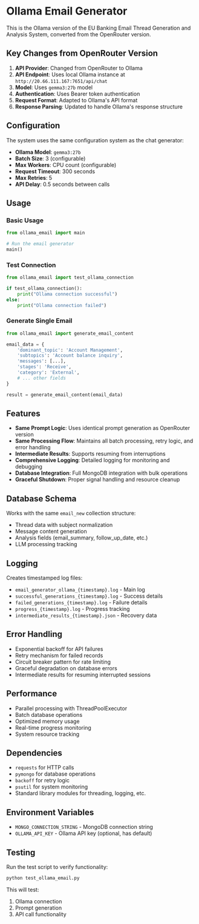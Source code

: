 # Ollama Email Generator

This is the Ollama version of the EU Banking Email Thread Generation and Analysis System, converted from the OpenRouter version.

## Key Changes from OpenRouter Version

1. **API Provider**: Changed from OpenRouter to Ollama
2. **API Endpoint**: Uses local Ollama instance at `http://20.66.111.167:7651/api/chat`
3. **Model**: Uses `gemma3:27b` model
4. **Authentication**: Uses Bearer token authentication
5. **Request Format**: Adapted to Ollama's API format
6. **Response Parsing**: Updated to handle Ollama's response structure

## Configuration

The system uses the same configuration system as the chat generator:

- **Ollama Model**: `gemma3:27b`
- **Batch Size**: 3 (configurable)
- **Max Workers**: CPU count (configurable)
- **Request Timeout**: 300 seconds
- **Max Retries**: 5
- **API Delay**: 0.5 seconds between calls

## Usage

### Basic Usage
```python
from ollama_email import main

# Run the email generator
main()
```

### Test Connection
```python
from ollama_email import test_ollama_connection

if test_ollama_connection():
    print("Ollama connection successful")
else:
    print("Ollama connection failed")
```

### Generate Single Email
```python
from ollama_email import generate_email_content

email_data = {
    'dominant_topic': 'Account Management',
    'subtopics': 'Account balance inquiry',
    'messages': [...],
    'stages': 'Receive',
    'category': 'External',
    # ... other fields
}

result = generate_email_content(email_data)
```

## Features

- **Same Prompt Logic**: Uses identical prompt generation as OpenRouter version
- **Same Processing Flow**: Maintains all batch processing, retry logic, and error handling
- **Intermediate Results**: Supports resuming from interruptions
- **Comprehensive Logging**: Detailed logging for monitoring and debugging
- **Database Integration**: Full MongoDB integration with bulk operations
- **Graceful Shutdown**: Proper signal handling and resource cleanup

## Database Schema

Works with the same `email_new` collection structure:
- Thread data with subject normalization
- Message content generation
- Analysis fields (email_summary, follow_up_date, etc.)
- LLM processing tracking

## Logging

Creates timestamped log files:
- `email_generator_ollama_{timestamp}.log` - Main log
- `successful_generations_{timestamp}.log` - Success details
- `failed_generations_{timestamp}.log` - Failure details
- `progress_{timestamp}.log` - Progress tracking
- `intermediate_results_{timestamp}.json` - Recovery data

## Error Handling

- Exponential backoff for API failures
- Retry mechanism for failed records
- Circuit breaker pattern for rate limiting
- Graceful degradation on database errors
- Intermediate results for resuming interrupted sessions

## Performance

- Parallel processing with ThreadPoolExecutor
- Batch database operations
- Optimized memory usage
- Real-time progress monitoring
- System resource tracking

## Dependencies

- `requests` for HTTP calls
- `pymongo` for database operations
- `backoff` for retry logic
- `psutil` for system monitoring
- Standard library modules for threading, logging, etc.

## Environment Variables

- `MONGO_CONNECTION_STRING` - MongoDB connection string
- `OLLAMA_API_KEY` - Ollama API key (optional, has default)

## Testing

Run the test script to verify functionality:
```bash
python test_ollama_email.py
```

This will test:
1. Ollama connection
2. Prompt generation
3. API call functionality
